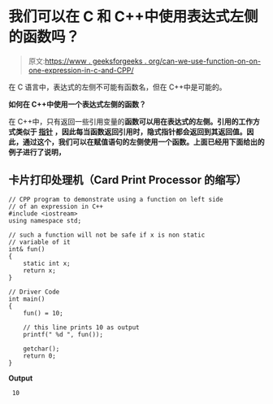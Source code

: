 # 我们可以在 C 和 C++中使用表达式左侧的函数吗？

> 原文:[https://www . geeksforgeeks . org/can-we-use-function-on-on-one-expression-in-c-and-CPP/](https://www.geeksforgeeks.org/can-we-use-function-on-left-side-of-an-expression-in-c-and-cpp/)

在 C 语言中，表达式的左侧不可能有函数名，但在 C++中是可能的。

**如何在 C++中使用一个表达式左侧的函数？**

在 C++中，只有返回一些引用变量的**函数可以用在表达式的左侧。引用的工作方式类似于 [**指针**](https://www.geeksforgeeks.org/pointers-in-c-and-c-set-1-introduction-arithmetic-and-array/) ，因此每当函数返回引用时，隐式指针都会返回到其返回值。因此，通过这个，我们可以在赋值语句的左侧使用一个函数。上面已经用下面给出的例子进行了说明，**

## 卡片打印处理机（Card Print Processor 的缩写）

```
// CPP program to demonstrate using a function on left side
// of an expression in C++
#include <iostream>
using namespace std;

// such a function will not be safe if x is non static
// variable of it
int& fun()
{
    static int x;
    return x;
}

// Driver Code
int main()
{
    fun() = 10;

    // this line prints 10 as output
    printf(" %d ", fun());

    getchar();
    return 0;
}
```

**Output**

```
 10 
```